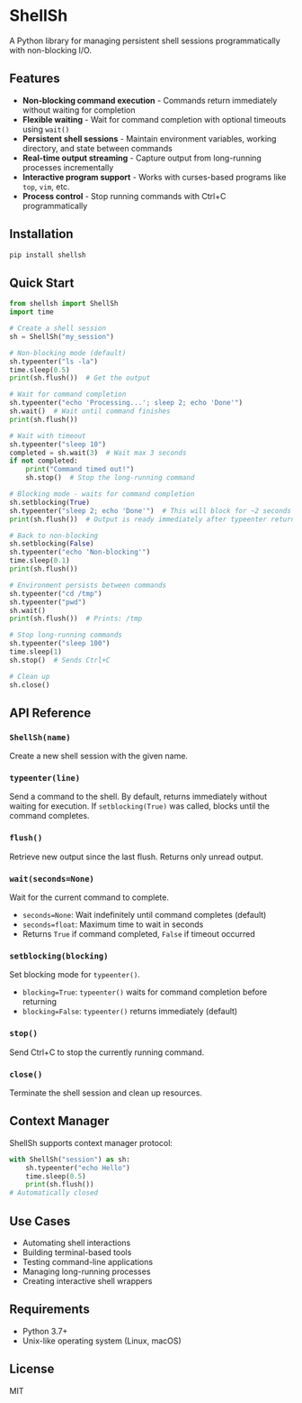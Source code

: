 # ShellSh

A Python library for managing persistent shell sessions programmatically with non-blocking I/O.

## Features

- **Non-blocking command execution** - Commands return immediately without waiting for completion
- **Flexible waiting** - Wait for command completion with optional timeouts using `wait()`
- **Persistent shell sessions** - Maintain environment variables, working directory, and state between commands
- **Real-time output streaming** - Capture output from long-running processes incrementally
- **Interactive program support** - Works with curses-based programs like `top`, `vim`, etc.
- **Process control** - Stop running commands with Ctrl+C programmatically

## Installation

```bash
pip install shellsh
```

## Quick Start

```python
from shellsh import ShellSh
import time

# Create a shell session
sh = ShellSh("my_session")

# Non-blocking mode (default)
sh.typeenter("ls -la")
time.sleep(0.5)
print(sh.flush())  # Get the output

# Wait for command completion
sh.typeenter("echo 'Processing...'; sleep 2; echo 'Done'")
sh.wait()  # Wait until command finishes
print(sh.flush())

# Wait with timeout
sh.typeenter("sleep 10")
completed = sh.wait(3)  # Wait max 3 seconds
if not completed:
    print("Command timed out!")
    sh.stop()  # Stop the long-running command

# Blocking mode - waits for command completion
sh.setblocking(True)
sh.typeenter("sleep 2; echo 'Done'")  # This will block for ~2 seconds
print(sh.flush())  # Output is ready immediately after typeenter returns

# Back to non-blocking
sh.setblocking(False)
sh.typeenter("echo 'Non-blocking'")
time.sleep(0.1)
print(sh.flush())

# Environment persists between commands
sh.typeenter("cd /tmp")
sh.typeenter("pwd")
sh.wait()
print(sh.flush())  # Prints: /tmp

# Stop long-running commands
sh.typeenter("sleep 100")
time.sleep(1)
sh.stop()  # Sends Ctrl+C

# Clean up
sh.close()
```

## API Reference

### `ShellSh(name)`
Create a new shell session with the given name.

### `typeenter(line)`
Send a command to the shell. By default, returns immediately without waiting for execution. If `setblocking(True)` was called, blocks until the command completes.

### `flush()`
Retrieve new output since the last flush. Returns only unread output.

### `wait(seconds=None)`
Wait for the current command to complete.
- `seconds=None`: Wait indefinitely until command completes (default)
- `seconds=float`: Maximum time to wait in seconds
- Returns `True` if command completed, `False` if timeout occurred

### `setblocking(blocking)`
Set blocking mode for `typeenter()`.
- `blocking=True`: `typeenter()` waits for command completion before returning
- `blocking=False`: `typeenter()` returns immediately (default)

### `stop()`
Send Ctrl+C to stop the currently running command.

### `close()`
Terminate the shell session and clean up resources.

## Context Manager

ShellSh supports context manager protocol:

```python
with ShellSh("session") as sh:
    sh.typeenter("echo Hello")
    time.sleep(0.5)
    print(sh.flush())
# Automatically closed
```

## Use Cases

- Automating shell interactions
- Building terminal-based tools
- Testing command-line applications
- Managing long-running processes
- Creating interactive shell wrappers

## Requirements

- Python 3.7+
- Unix-like operating system (Linux, macOS)

## License

MIT